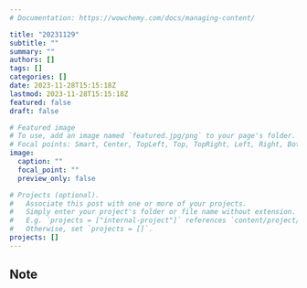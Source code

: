 ```yaml
---
# Documentation: https://wowchemy.com/docs/managing-content/

title: "20231129"
subtitle: ""
summary: ""
authors: []
tags: []
categories: []
date: 2023-11-28T15:15:18Z
lastmod: 2023-11-28T15:15:18Z
featured: false
draft: false

# Featured image
# To use, add an image named `featured.jpg/png` to your page's folder.
# Focal points: Smart, Center, TopLeft, Top, TopRight, Left, Right, BottomLeft, Bottom, BottomRight.
image:
  caption: ""
  focal_point: ""
  preview_only: false

# Projects (optional).
#   Associate this post with one or more of your projects.
#   Simply enter your project's folder or file name without extension.
#   E.g. `projects = ["internal-project"]` references `content/project/deep-learning/index.md`.
#   Otherwise, set `projects = []`.
projects: []
---
```


## Note

